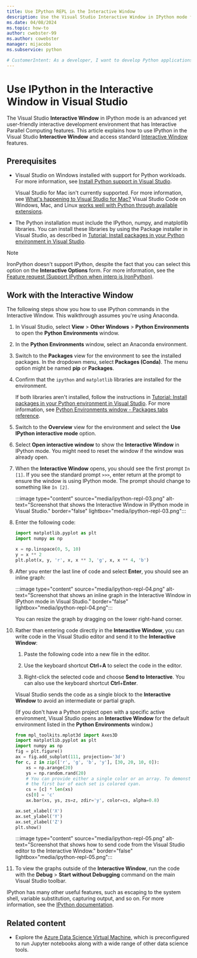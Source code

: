 ```yaml
---
title: Use IPython REPL in the Interactive Window
description: Use the Visual Studio Interactive Window in IPython mode for a user-friendly interactive development environment with Interactive Parallel Computing features.
ms.date: 04/08/2024
ms.topic: how-to
author: cwebster-99
ms.author: cowebster
manager: mijacobs
ms.subservice: python

# CustomerIntent: As a developer, I want to develop Python applications in Visual Studio so I can use IPython REPL in the Interactive Window.
---
```


# Use IPython in the Interactive Window in Visual Studio

The Visual Studio **Interactive Window** in IPython mode is an advanced yet user-friendly interactive development environment that has Interactive Parallel Computing features. This article explains how to use IPython in the Visual Studio **Interactive Window** and access standard [Interactive Window](python-interactive-repl-in-visual-studio.md) features.

## Prerequisites 

- Visual Studio on Windows installed with support for Python workloads. For more information, see [Install Python support in Visual Studio](installing-python-support-in-visual-studio.md).

   Visual Studio for Mac isn't currently supported. For more information, see [What's happening to Visual Studio for Mac?](/visualstudio/mac/what-happened-to-vs-for-mac) Visual Studio Code on Windows, Mac, and Linux [works well with Python through available extensions](https://code.visualstudio.com/docs/languages/python).

- The Python installation must include the IPython, numpy, and matplotlib libraries. You can install these libraries by using the Package installer in Visual Studio, as described in [Tutorial: Install packages in your Python environment in Visual Studio](tutorial-working-with-python-in-visual-studio-step-05-installing-packages.md).

> [!NOTE]
> IronPython doesn't support IPython, despite the fact that you can select this option on the **Interactive Options** form. For more information, see the [Feature request (Support IPython when interp is IronPython)](https://github.com/Microsoft/PTVS/issues/84).

## Work with the Interactive Window

The following steps show you how to use IPython commands in the Interactive Window. This walkthrough assumes you're using Anaconda.

1. In Visual Studio, select **View** > **Other Windows** > **Python Environments** to open the **Python Environments** window.

1. In the **Python Environments** window, select an Anaconda environment.

1. Switch to the **Packages** view for the environment to see the installed packages. In the dropdown menu, select **Packages (Conda)**. The menu option might be named **pip** or **Packages**.

1. Confirm that the `ipython` and `matplotlib` libraries are installed for the environment.

   If both libraries aren't installed, follow the instructions in [Tutorial: Install packages in your Python environment in Visual Studio](tutorial-working-with-python-in-visual-studio-step-05-installing-packages.md). For more information, see [Python Environments window - Packages tabs reference](./python-environments-window-tab-reference.md#packages-tab).

1. Switch to the **Overview** view for the environment and select the **Use IPython interactive mode** option.

1. Select **Open interactive window** to show the **Interactive Window** in IPython mode. You might need to reset the window if the window was already open.
   
1. When the **Interactive Window** opens, you should see the first prompt `In [1]`. If you see the standard prompt `>>>`, enter return at the prompt to ensure the window is using IPython mode. The prompt should change to something like `In [2]`.

   :::image type="content" source="media/ipython-repl-03.png" alt-text="Screenshot that shows the Interactive Window in IPython mode in Visual Studio." border="false" lightbox="media/ipython-repl-03.png":::

1. Enter the following code:

   ```python
   import matplotlib.pyplot as plt
   import numpy as np

   x = np.linspace(0, 5, 10)
   y = x ** 2
   plt.plot(x, y, 'r', x, x ** 3, 'g', x, x ** 4, 'b')
   ```

1. After you enter the last line of code and select **Enter**, you should see an inline graph:

   :::image type="content" source="media/ipython-repl-04.png" alt-text="Screenshot that shows an inline graph in the Interactive Window in IPython mode in Visual Studio." border="false" lightbox="media/ipython-repl-04.png":::

   You can resize the graph by dragging on the lower right-hand corner.

1. Rather than entering code directly in the **Interactive Window**, you can write code in the Visual Studio editor and send it to the **Interactive Window**:

   1. Paste the following code into a new file in the editor.
   
   1. Use the keyboard shortcut **Ctrl**+**A** to select the code in the editor.
   
   1. Right-click the selected code and choose **Send to Interactive**. You can also use the keyboard shortcut **Ctrl**+**Enter**.
   
   Visual Studio sends the code as a single block to the **Interactive Window** to avoid an intermediate or partial graph.
   
   (If you don't have a Python project open with a specific active environment, Visual Studio opens an **Interactive Window** for the default environment listed in the **Python Environments** window.)

    ```python
    from mpl_toolkits.mplot3d import Axes3D
    import matplotlib.pyplot as plt
    import numpy as np
    fig = plt.figure()
    ax = fig.add_subplot(111, projection='3d')
    for c, z in zip(['r', 'g', 'b', 'y'], [30, 20, 10, 0]):
        xs = np.arange(20)
        ys = np.random.rand(20)
        # You can provide either a single color or an array. To demonstrate this,
        # the first bar of each set is colored cyan.
        cs = [c] * len(xs)
        cs[0] = 'c'
        ax.bar(xs, ys, zs=z, zdir='y', color=cs, alpha=0.8)

    ax.set_xlabel('X')
    ax.set_ylabel('Y')
    ax.set_zlabel('Z')
    plt.show()
    ```

   :::image type="content" source="media/ipython-repl-05.png" alt-text="Screenshot that shows how to send code from the Visual Studio editor to the Interactive Window." border="false" lightbox="media/ipython-repl-05.png":::

1. To view the graphs outside of the **Interactive Window**, run the code with the **Debug** > **Start without Debugging** command on the main Visual Studio toolbar.

IPython has many other useful features, such as escaping to the system shell, variable substitution, capturing output, and so on. For more information, see the [IPython documentation](https://ipython.org/documentation.html).

## Related content

- Explore the [Azure Data Science Virtual Machine](/azure/machine-learning/data-science-virtual-machine/overview), which is preconfigured to run Jupyter notebooks along with a wide range of other data science tools.

